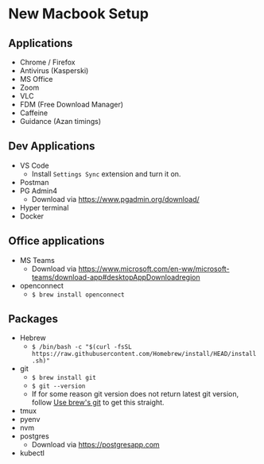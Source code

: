 # New Macbook Setup

## Applications

- Chrome / Firefox
- Antivirus (Kasperski)
- MS Office
- Zoom
- VLC
- FDM (Free Download Manager)
- Caffeine
- Guidance (Azan timings)
  
## Dev Applications

- VS Code
    - Install `Settings Sync` extension and turn it on.
- Postman
- PG Admin4
    - Download via https://www.pgadmin.org/download/
- Hyper terminal
- Docker

## Office applications

- MS Teams
    - Download via https://www.microsoft.com/en-ww/microsoft-teams/download-app#desktopAppDownloadregion
- openconnect
  - `$ brew install openconnect`

## Packages

- Hebrew
    - `$ /bin/bash -c "$(curl -fsSL https://raw.githubusercontent.com/Homebrew/install/HEAD/install.sh)"`
- git
  - `$ brew install git`
  - `$ git --version`
  - If for some reason git version does not return latest git version, follow [Use brew's git](https://katopz.medium.com/how-to-upgrade-git-ff00ea12be18) to get this straight.
- tmux
- pyenv
- nvm
- postgres
    - Download via https://postgresapp.com
- kubectl
